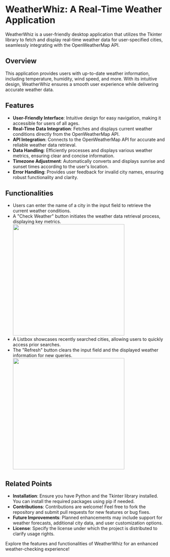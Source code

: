# WeatherWhiz: A Real-Time Weather Application

WeatherWhiz is a user-friendly desktop application that utilizes the Tkinter library to fetch and display real-time weather data for user-specified cities, seamlessly integrating with the OpenWeatherMap API.

## Overview

This application provides users with up-to-date weather information, including temperature, humidity, wind speed, and more. With its intuitive design, WeatherWhiz ensures a smooth user experience while delivering accurate weather data.

## Features

- **User-Friendly Interface**: Intuitive design for easy navigation, making it accessible for users of all ages.
- **Real-Time Data Integration**: Fetches and displays current weather conditions directly from the OpenWeatherMap API.
- **API Integration**: Connects to the OpenWeatherMap API for accurate and reliable weather data retrieval.
- **Data Handling**: Efficiently processes and displays various weather metrics, ensuring clear and concise information.
- **Timezone Adjustment**: Automatically converts and displays sunrise and sunset times according to the user's location.
- **Error Handling**: Provides user feedback for invalid city names, ensuring robust functionality and clarity.

## Functionalities

- Users can enter the name of a city in the input field to retrieve the current weather conditions.
- A "Check Weather" button initiates the weather data retrieval process, displaying key metrics.
  <img src="https://github.com/user-attachments/assets/141089cc-4121-4ed3-a985-a58886aa4f71" width="350" />
- A Listbox showcases recently searched cities, allowing users to quickly access prior searches.
- The "Refresh" button clears the input field and the displayed weather information for new queries.
  <img src="https://github.com/user-attachments/assets/e48e981c-ff10-42ca-9417-016be9432ea9" width="350" />

## Related Points

- **Installation**: Ensure you have Python and the Tkinter library installed. You can install the required packages using pip if needed.
- **Contributions**: Contributions are welcome! Feel free to fork the repository and submit pull requests for new features or bug fixes.
- **Future Improvements**: Planned enhancements may include support for weather forecasts, additional city data, and user customization options.
- **License**: Specify the license under which the project is distributed to clarify usage rights.

Explore the features and functionalities of WeatherWhiz for an enhanced weather-checking experience!

